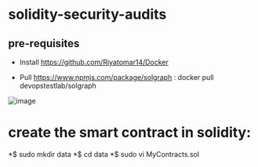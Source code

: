 # solidity-security-audits

## pre-requisites

* Install https://github.com/Riyatomar14/Docker

* Pull https://www.npmjs.com/package/solgraph : docker pull devopstestlab/solgraph
  
![image](https://github.com/Riyatomar14/solidity-security-audits/assets/143107173/0538e689-6d73-40e3-8a03-70f64be55e8c)

# create the smart contract in solidity:

*$ sudo mkdir data
*$ cd data
*$ sudo vi MyContracts.sol
